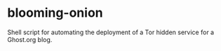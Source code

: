 # blooming-onion
Shell script for automating the deployment of a Tor hidden service for a Ghost.org blog.

